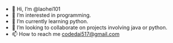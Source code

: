 - 👋 Hi, I’m @laohei101
- 👀 I’m interested in programming.
- 🌱 I’m currently learning python.
- 💞️ I’m looking to collaborate on projects involving java or python.
- 📫 How to reach me codedai517@gmail.com

<!---
laohei101/laohei101 is a ✨ special ✨ repository because its `README.md` (this file) appears on your GitHub profile.
You can click the Preview link to take a look at your changes.
--->
